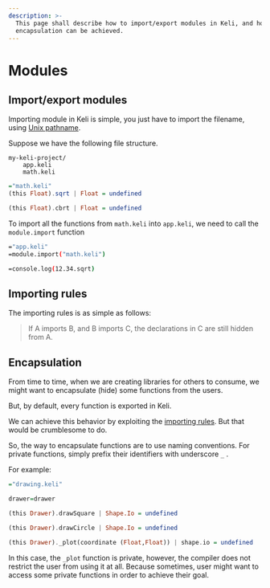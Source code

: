 ```yaml
---
description: >-
  This page shall describe how to import/export modules in Keli, and how
  encapsulation can be achieved.
---
```


# Modules

## Import/export modules

Importing module in Keli is simple, you just have to import the filename, using [Unix pathname](https://www.geeksforgeeks.org/absolute-relative-pathnames-unix/).

Suppose we have the following file structure.

```text
my-keli-project/
    app.keli
    math.keli
```

```haskell
="math.keli"
(this Float).sqrt | Float = undefined

(this Float).cbrt | Float = undefined
```

To import all the functions from `math.keli` into `app.keli`, we need to call the `module.import` function

```bash
="app.keli"
=module.import("math.keli")

=console.log(12.34.sqrt)
```

## Importing rules

The importing rules is as simple as follows:

> If A imports B, and B imports C, the declarations in C are still hidden from A.

## Encapsulation

From time to time, when we are creating libraries for others to consume, we might want to encapsulate \(hide\) some functions from the users.

But, by default, every function is exported in Keli.

We can achieve this behavior by exploiting the [importing rules](modules.md#importing-rules). But that would be crumblesome to do.

So, the way to encapsulate functions are to use naming conventions. For private functions, simply prefix their identifiers with underscore `_` .

For example:

```haskell
="drawing.keli"

drawer=drawer

(this Drawer).drawSquare | Shape.Io = undefined

(this Drawer).drawCircle | Shape.Io = undefined

(this Drawer)._plot(coordinate (Float,Float)) | shape.io = undefined
```

In this case, the `_plot` function is private, however, the compiler does not restrict the user from using it at all. Because sometimes, user might want to access some private functions in order to achieve their goal.

